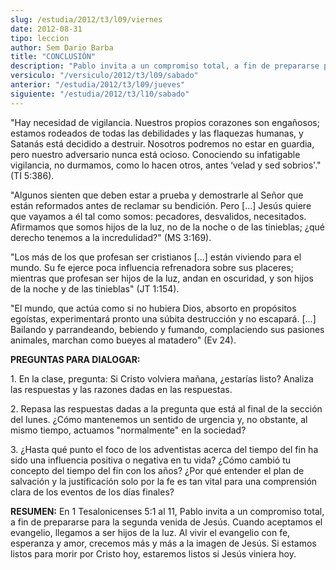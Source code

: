 ```yaml
---
slug: /estudia/2012/t3/l09/viernes
date: 2012-08-31
tipo: leccion
author: Sem Dario Barba
title: "CONCLUSIÓN"
description: "Pablo invita a un compromiso total, a fin de prepararse para la segunda venida  de Jesús. Cuando aceptamos el evangelio, llegamos a ser hijos de la luz. Al  vivir el evangelio con fe, esperanza y amor, crecemos más y más a la imagen de  Jesús."
versiculo: "/versiculo/2012/t3/l09/sabado"
anterior: "/estudia/2012/t3/l09/jueves"
siguiente: "/estudia/2012/t3/l10/sabado"
---
```


"Hay necesidad de vigilancia. Nuestros propios corazones son engañosos; estamos rodeados de todas las debilidades y las flaquezas humanas, y Satanás está decidido a destruir. Nosotros podremos no estar en guardia, pero nuestro adversario nunca está ocioso. Conociendo su infatigable vigilancia, no durmamos, como lo hacen otros, antes ‘velad y sed sobrios'." (TI 5:386).

"Algunos sienten que deben estar a prueba y demostrarle al Señor que están reformados antes de reclamar su bendición. Pero [...] Jesús quiere que vayamos a él tal como somos: pecadores, desvalidos, necesitados. Afirmamos que somos hijos de la luz, no de la noche o de las tinieblas; ¿qué derecho tenemos a la incredulidad?" (MS 3:169).

"Los más de los que profesan ser cristianos [...] están viviendo para el mundo. Su fe ejerce poca influencia refrenadora sobre sus placeres; mientras que profesan ser hijos de la luz, andan en oscuridad, y son hijos de la noche y de las tinieblas" (JT 1:154).

"El mundo, que actúa como si no hubiera Dios, absorto en propósitos egoístas, experimentará pronto una súbita destrucción y no escapará. [...] Bailando y parrandeando, bebiendo y fumando, complaciendo sus pasiones animales, marchan como bueyes al matadero" (Ev 24).

**PREGUNTAS PARA DIALOGAR:**

1\. En la clase, pregunta: Si Cristo volviera mañana, ¿estarías listo? Analiza las respuestas y las razones dadas en las respuestas.

2\. Repasa las respuestas dadas a la pregunta que está al final de la sección del lunes. ¿Cómo mantenemos un sentido de urgencia y, no obstante, al mismo tiempo, actuamos "normalmente" en la sociedad?

3\. ¿Hasta qué punto el foco de los adventistas acerca del tiempo del fin ha sido una influencia positiva o negativa en tu vida? ¿Cómo cambió tu concepto del tiempo del fin con los años? ¿Por qué entender el plan de salvación y la justificación solo por la fe es tan vital para una comprensión clara de los eventos de los días finales?

**RESUMEN:** En 1 Tesalonicenses 5:1 al 11, Pablo invita a un compromiso total, a fin de prepararse para la segunda venida de Jesús. Cuando aceptamos el evangelio, llegamos a ser hijos de la luz. Al vivir el evangelio con fe, esperanza y amor, crecemos más y más a la imagen de Jesús. Si estamos listos para morir por Cristo hoy, estaremos listos si Jesús viniera hoy.
